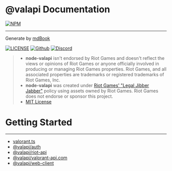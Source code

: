 [npm_image]: https://nodei.co/npm/valorant.ts.png
[npm_url]: https://nodei.co/npm/valorant.ts
[license_image]: https://badgen.net/badge/license/MIT/blue
[license_url]: https://github.com/valapi/.github/blob/main/LICENSE
[github_image]: https://badgen.net/badge/icon/github?icon=github&label
[github_url]: https://github.com/valapi/node-valapi
[discord_image]: https://badgen.net/badge/icon/discord?icon=discord&label
[discord_url]: https://discord.gg/pbyWbUYjyt

# @valapi Documentation

[![NPM][npm_image]][npm_url]

---

Generate by [mdBook](https://github.com/rust-lang/mdBook)

[![LICENSE][license_image]][license_url]
[![Github][github_image]][github_url]
[![Discord][discord_image]][discord_url]

> -   **node-valapi** isn't endorsed by Riot Games and doesn't reflect the views or opinions of Riot Games or anyone officially involved in producing or managing Riot Games properties. Riot Games, and all associated properties are trademarks or registered trademarks of Riot Games, Inc.
> -   **node-valapi** was created under [Riot Games' "Legal Jibber Jabber"](https://www.riotgames.com/en/legal) policy using assets owned by Riot Games. Riot Games does not endorse or sponsor this project.
> -   [MIT License][license_url]

# Getting Started

---

-   [valorant.ts](./PACKAGE/build-in/Intro.md#contents)
-   [@valapi/auth](./PACKAGE/auth/Intro.md#contents)
-   [@valapi/riot-api](./API/riot-api/Intro.md#contents)
-   [@valapi/valorant-api.com](./API/valorant-api.com/Intro.md#contents)
-   [@valapi/web-client](./API/web-client/Intro.md#contents)
